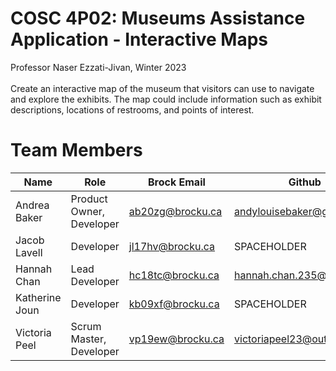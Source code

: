 # COSC 4P02: Museums Assistance Application - Interactive Maps

Professor Naser Ezzati-Jivan, Winter 2023 <br><br>
Create an interactive map of the museum that visitors can use to navigate and explore the exhibits. The map could include information such as exhibit descriptions, locations of restrooms, and points of interest.

# Team Members

|Name|Role|Brock Email|Github|
|--|--|--|--|
| Andrea Baker | Product Owner, Developer | ab20zg@brocku.ca | andylouisebaker@gmail.com
| Jacob Lavell | Developer | jl17hv@brocku.ca | SPACEHOLDER
| Hannah Chan | Lead Developer | hc18tc@brocku.ca | hannah.chan.235@gmail.com
| Katherine Joun | Developer | kb09xf@brocku.ca | SPACEHOLDER
| Victoria Peel | Scrum Master, Developer | vp19ew@brocku.ca | victoriapeel23@outlook.com
